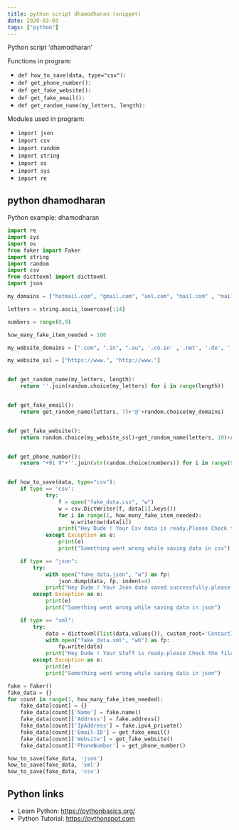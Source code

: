 ```yaml
---
title: python script dhamodharan (snippet)
date: 2020-03-03
tags: ["python"]
---
```

Python script 'dhamodharan'

Functions in program: 
* `def how_to_save(data, type="csv"):`
* `def get_phone_number():`
* `def get_fake_website():`
* `def get_fake_email():`
* `def get_random_name(my_letters, length):`

Modules used in program: 
* `import json`
* `import csv`
* `import random`
* `import string`
* `import os`
* `import sys`
* `import re`

## python dhamodharan

Python example: dhamodharan

```python
import re
import sys
import os
from faker import Faker
import string
import random
import csv
from dicttoxml import dicttoxml
import json

my_domains = ["hotmail.com", "gmail.com", "aol.com", "mail.com" , "mail.kz", "yahoo.com"]

letters = string.ascii_lowercase[:14]

numbers = range(0,9)

how_many_fake_item_needed = 100

my_website_domains = [".com", ".in", ".au", '.co.in' ,'.net', '.de', '.ch', '.info']

my_website_ssl = ["https://www.", "http://www."]


def get_random_name(my_letters, length):
    return ''.join(random.choice(my_letters) for i in range(length))


def get_fake_email():
    return get_random_name(letters, 7)+'@'+random.choice(my_domains)


def get_fake_website():
    return random.choice(my_website_ssl)+get_random_name(letters, 10)+random.choice(my_website_domains)


def get_phone_number():
    return "+91 9"+''.join(str(random.choice(numbers)) for i in range(9))


def how_to_save(data, type="csv"):
    if type == 'csv':
            try:
                f = open("fake_data.csv", "w")
                w = csv.DictWriter(f, data[1].keys())
                for i in range(1, how_many_fake_item_needed):
                    w.writerow(data[i])
                print("Hey Dude ! Your Csv data is ready.Please Check the file fake_data.csv ")
            except Exception as e:
                print(e)
                print("Something went wrong while saving data in csv")

    if type == "json":
        try:
            with open("fake_data.json", "w") as fp:
                json.dump(data, fp, indent=4)
            print("Hey Dude ! Your Json data saved successfully.please Check the file fake_data.json ")
        except Exception as e:
            print(e)
            print("Something went wrong while saving data in json")

    if type == "xml":
        try:
            data = dicttoxml(list(data.values()), custom_root='ContactInfo', attr_type=False)
            with open("fake_data.xml", "wb") as fp:
                fp.write(data)
            print("Hey Dude ! Your Stuff is ready.please Check the file fake_data.xml ")
        except Exception as e:
            print(e)
            print("Something went wrong while saving data in json")

fake = Faker()
fake_data = {}
for count in range(1, how_many_fake_item_needed):
    fake_data[count] = {}
    fake_data[count]['Name'] = fake.name()
    fake_data[count]['Address'] = fake.address()
    fake_data[count]['IpAddress'] = fake.ipv4_private()
    fake_data[count]['Email-ID'] = get_fake_email()
    fake_data[count]['Website'] = get_fake_website()
    fake_data[count]['PhoneNumber'] = get_phone_number()

how_to_save(fake_data, 'json')
how_to_save(fake_data, 'xml')
how_to_save(fake_data, 'csv')

```

## Python links

- Learn Python: https://pythonbasics.org/
- Python Tutorial: https://pythonspot.com
